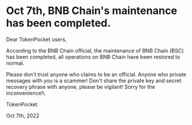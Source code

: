 # Oct 7th, BNB Chain's maintenance has been completed.

Dear TokenPocket users,



According to the BNB Chain official, the maintenance of BNB Chain (BSC) has been completed, all operations on BNB Chain have been restored to normal.



Please don't trust anyone who claims to be an official. Anyone who private messages with you is a scammer! Don't share the private key and secret recovery phrase with anyone, please be vigilant! Sorry for the inconvenience!\


TokenPocket&#x20;

Oct 7th, 2022
